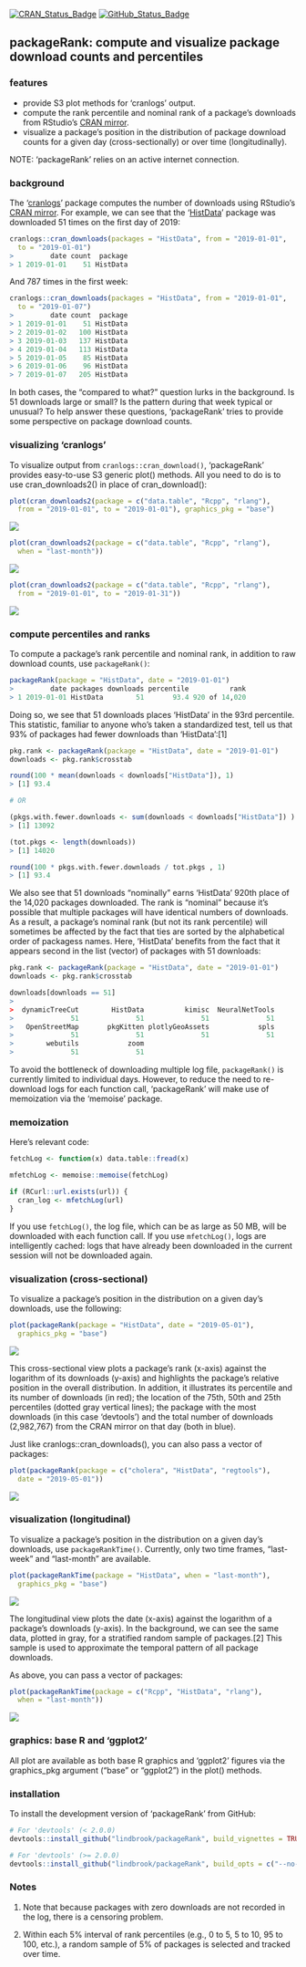 
<!-- README.md is generated from README.Rmd. Please edit that file -->
[![CRAN\_Status\_Badge](http://www.r-pkg.org/badges/version/packageRank)](https://cran.r-project.org/package=packageRank)
[![GitHub\_Status\_Badge](https://img.shields.io/badge/GitHub-0.1.1-red.svg)](https://github.com/lindbrook/packageRank/blob/master/NEWS)

## packageRank: compute and visualize package download counts and percentiles

### features

  - provide S3 plot methods for ‘cranlogs’ output.
  - compute the rank percentile and nominal rank of a package’s
    downloads from RStudio’s [CRAN
    mirror](http://cran-logs.rstudio.com).
  - visualize a package’s position in the distribution of package
    download counts for a given day (cross-sectionally) or over time
    (longitudinally).

NOTE: ‘packageRank’ relies on an active internet connection.

### background

The ‘[cranlogs](https://cran.r-project.org/package=cranlogs)’ package
computes the number of downloads using RStudio’s [CRAN
mirror](http://cran-logs.rstudio.com). For example, we can see that the
‘[HistData](https://cran.r-project.org/package=HistData)’ package was
downloaded 51 times on the first day of 2019:

``` r
cranlogs::cran_downloads(packages = "HistData", from = "2019-01-01",
  to = "2019-01-01")
>         date count  package
> 1 2019-01-01    51 HistData
```

And 787 times in the first week:

``` r
cranlogs::cran_downloads(packages = "HistData", from = "2019-01-01",
  to = "2019-01-07")
>         date count  package
> 1 2019-01-01    51 HistData
> 2 2019-01-02   100 HistData
> 3 2019-01-03   137 HistData
> 4 2019-01-04   113 HistData
> 5 2019-01-05    85 HistData
> 6 2019-01-06    96 HistData
> 7 2019-01-07   205 HistData
```

In both cases, the “compared to what?” question lurks in the background.
Is 51 downloads large or small? Is the pattern during that week typical
or unusual? To help answer these questions, ‘packageRank’ tries to
provide some perspective on package download counts.

### visualizing ‘cranlogs’

To visualize output from `cranlogs::cran_download()`, ‘packageRank’
provides easy-to-use S3 generic plot() methods. All you need to do is to
use cran\_downloads2() in place of cran\_download():

``` r
plot(cran_downloads2(package = c("data.table", "Rcpp", "rlang"),
  from = "2019-01-01", to = "2019-01-01"), graphics_pkg = "base")
```

<img src="man/figures/README-cranlogsB1-1.png" style="display: block; margin: auto auto auto 0;" />

``` r
plot(cran_downloads2(package = c("data.table", "Rcpp", "rlang"),
  when = "last-month"))
```

<img src="man/figures/README-cranlogsB2-1.png" style="display: block; margin: auto auto auto 0;" />

``` r
plot(cran_downloads2(package = c("data.table", "Rcpp", "rlang"),
  from = "2019-01-01", to = "2019-01-31"))
```

<img src="man/figures/README-cranlogsB3-1.png" style="display: block; margin: auto auto auto 0;" />

### compute percentiles and ranks

To compute a package’s rank percentile and nominal rank, in addition to
raw download counts, use `packageRank()`:

``` r
packageRank(package = "HistData", date = "2019-01-01")
>         date packages downloads percentile          rank
> 1 2019-01-01 HistData        51       93.4 920 of 14,020
```

Doing so, we see that 51 downloads places ‘HistData’ in the 93rd
percentile. This statistic, familiar to anyone who’s taken a
standardized test, tell us that 93% of packages had fewer downloads than
‘HistData’:\[1\]

``` r
pkg.rank <- packageRank(package = "HistData", date = "2019-01-01")
downloads <- pkg.rank$crosstab

round(100 * mean(downloads < downloads["HistData"]), 1)
> [1] 93.4

# OR

(pkgs.with.fewer.downloads <- sum(downloads < downloads["HistData"]) )
> [1] 13092

(tot.pkgs <- length(downloads))
> [1] 14020

round(100 * pkgs.with.fewer.downloads / tot.pkgs , 1)
> [1] 93.4
```

We also see that 51 downloads “nominally” earns ‘HistData’ 920th place
of the 14,020 packages downloaded. The rank is “nominal” because it’s
possible that multiple packages will have identical numbers of
downloads. As a result, a package’s nominal rank (but not its rank
percentile) will sometimes be affected by the fact that ties are sorted
by the alphabetical order of packagess names. Here, ‘HistData’ benefits
from the fact that it appears second in the list (vector) of packages
with 51 downloads:

``` r
pkg.rank <- packageRank(package = "HistData", date = "2019-01-01")
downloads <- pkg.rank$crosstab

downloads[downloads == 51]
>
>  dynamicTreeCut        HistData          kimisc  NeuralNetTools
>              51              51              51              51
>   OpenStreetMap       pkgKitten plotlyGeoAssets            spls
>              51              51              51              51
>        webutils            zoom
>              51              51
```

To avoid the bottleneck of downloading multiple log file,
`packageRank()` is currently limited to individual days. However, to
reduce the need to re-download logs for each function call,
‘packageRank’ will make use of memoization via the ‘memoise’
package.

### memoization

Here’s relevant code:

``` r
fetchLog <- function(x) data.table::fread(x)

mfetchLog <- memoise::memoise(fetchLog)

if (RCurl::url.exists(url)) {
  cran_log <- mfetchLog(url)
}
```

If you use `fetchLog()`, the log file, which can be as large as 50 MB,
will be downloaded with each function call. If you use `mfetchLog()`,
logs are intelligently cached: logs that have already been downloaded in
the current session will not be downloaded again.

### visualization (cross-sectional)

To visualize a package’s position in the distribution on a given day’s
downloads, use the following:

``` r
plot(packageRank(package = "HistData", date = "2019-05-01"),
  graphics_pkg = "base")
```

<img src="man/figures/README-plot1-1.png" style="display: block; margin: auto auto auto 0;" />

This cross-sectional view plots a package’s rank (x-axis) against the
logarithm of its downloads (y-axis) and highlights the package’s
relative position in the overall distribution. In addition, it
illustrates its percentile and its number of downloads (in red); the
location of the 75th, 50th and 25th percentiles (dotted gray vertical
lines); the package with the most downloads (in this case ‘devtools’)
and the total number of downloads (2,982,767) from the CRAN mirror on
that day (both in blue).

Just like cranlogs::cran\_downloads(), you can also pass a vector of
packages:

``` r
plot(packageRank(package = c("cholera", "HistData", "regtools"),
  date = "2019-05-01"))
```

<img src="man/figures/README-plot2-1.png" style="display: block; margin: auto auto auto 0;" />

### visualization (longitudinal)

To visualize a package’s position in the distribution on a given day’s
downloads, use `packageRankTime()`. Currently, only two time frames,
“last-week” and “last-month” are available.

``` r
plot(packageRankTime(package = "HistData", when = "last-month"),
  graphics_pkg = "base")
```

<img src="man/figures/README-plot_ts-1.png" style="display: block; margin: auto auto auto 0;" />

The longitudinal view plots the date (x-axis) against the logarithm of a
package’s downloads (y-axis). In the background, we can see the same
data, plotted in gray, for a stratified random sample of packages.\[2\]
This sample is used to approximate the temporal pattern of all package
downloads.

As above, you can pass a vector of packages:

``` r
plot(packageRankTime(package = c("Rcpp", "HistData", "rlang"),
  when = "last-month"))
```

<img src="man/figures/README-plot_ts2-1.png" style="display: block; margin: auto auto auto 0;" />

### graphics: base R and ‘ggplot2’

All plot are available as both base R graphics and ‘ggplot2’ figures via
the graphics\_pkg argument (“base” or “ggplot2”) in the plot() methods.

### installation

To install the development version of ‘packageRank’ from GitHub:

``` r
# For 'devtools' (< 2.0.0)
devtools::install_github("lindbrook/packageRank", build_vignettes = TRUE)

# For 'devtools' (>= 2.0.0)
devtools::install_github("lindbrook/packageRank", build_opts = c("--no-resave-data", "--no-manual"))
```

### Notes

1.  Note that because packages with zero downloads are not recorded in
    the log, there is a censoring problem.

2.  Within each 5% interval of rank percentiles (e.g., 0 to 5, 5 to 10,
    95 to 100, etc.), a random sample of 5% of packages is selected and
    tracked over time.
